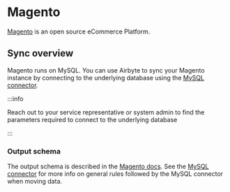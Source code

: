 # Magento

[Magento](https://magento.com/products/magento-open-source) is an open source eCommerce Platform.

## Sync overview

Magento runs on MySQL. You can use Airbyte to sync your Magento instance by connecting to the underlying database using the [MySQL connector](mysql.md).

:::info

Reach out to your service representative or system admin to find the parameters required to connect to the underlying database

:::

### Output schema

The output schema is described in the [Magento docs](https://docs.magento.com/mbi/data-analyst/importing-data/integrations/magento-data.html). See the [MySQL connector](mysql.md) for more info on general rules followed by the MySQL connector when moving data.
